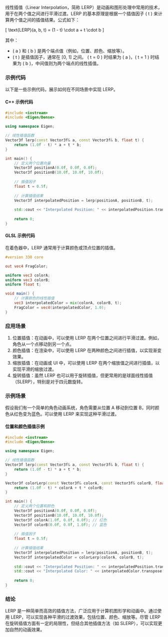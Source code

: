 线性插值（Linear Interpolation，简称 LERP）是动画和图形处理中常用的技术，用于在两个值之间进行平滑过渡。LERP 的基本原理是根据一个插值因子 \( t \) 来计算两个值之间的插值结果。公式如下：

\[ \text{LERP}(a, b, t) = (1 - t) \cdot a + t \cdot b \]

其中：
- \( a \) 和 \( b \) 是两个端点值（例如，位置、颜色、缩放等）。
- \( t \) 是插值因子，通常在 [0, 1] 之间。 \( t = 0 \) 时结果为 \( a \)，\( t = 1 \) 时结果为 \( b \)，中间值则为两个端点的线性插值。

### 示例代码

以下是一些示例代码，展示如何在不同场景中实现 LERP。

#### C++ 示例代码

```cpp
#include <iostream>
#include <Eigen/Dense>

using namespace Eigen;

// 线性插值函数
Vector3f lerp(const Vector3f& a, const Vector3f& b, float t) {
    return (1.0f - t) * a + t * b;
}

int main() {
    // 定义两个位置向量
    Vector3f positionA(0.0f, 0.0f, 0.0f);
    Vector3f positionB(10.0f, 10.0f, 10.0f);
    
    // 插值因子
    float t = 0.5f;
    
    // 计算插值结果
    Vector3f interpolatedPosition = lerp(positionA, positionB, t);
    
    std::cout << "Interpolated Position: " << interpolatedPosition.transpose() << std::endl;
    
    return 0;
}
```

#### GLSL 示例代码

在着色器中，LERP 通常用于计算颜色或顶点位置的插值。

```glsl
#version 330 core

out vec4 FragColor;

uniform vec3 colorA;
uniform vec3 colorB;
uniform float t;

void main() {
    // 计算颜色的线性插值
    vec3 interpolatedColor = mix(colorA, colorB, t);
    FragColor = vec4(interpolatedColor, 1.0);
}
```

### 应用场景

1. 位置插值：在动画中，可以使用 LERP 在两个位置之间进行平滑过渡。例如，角色从一个点移动到另一个点。
2. 颜色插值：在渲染中，可以使用 LERP 在两种颜色之间进行插值，以实现渐变效果。
3. 缩放插值：在动画或 UI 中，可以使用 LERP 在两个缩放值之间进行插值，以实现平滑的缩放过渡。
4. 旋转插值：虽然 LERP 也可以用于旋转插值，但更常用的是球面线性插值（SLERP），特别是对于四元数旋转。

### 示例场景

假设我们有一个简单的角色动画系统，角色需要从位置 A 移动到位置 B，同时颜色从红色变为蓝色。可以使用 LERP 来实现这种平滑过渡。

#### 位置和颜色插值示例

```cpp
#include <iostream>
#include <Eigen/Dense>

using namespace Eigen;

// 线性插值函数
Vector3f lerp(const Vector3f& a, const Vector3f& b, float t) {
    return (1.0f - t) * a + t * b;
}

Vector3f colorLerp(const Vector3f& colorA, const Vector3f& colorB, float t) {
    return (1.0f - t) * colorA + t * colorB;
}

int main() {
    // 定义两个位置和颜色
    Vector3f positionA(0.0f, 0.0f, 0.0f);
    Vector3f positionB(10.0f, 10.0f, 10.0f);
    Vector3f colorA(1.0f, 0.0f, 0.0f); // 红色
    Vector3f colorB(0.0f, 0.0f, 1.0f); // 蓝色
    
    // 插值因子
    float t = 0.5f;
    
    // 计算插值结果
    Vector3f interpolatedPosition = lerp(positionA, positionB, t);
    Vector3f interpolatedColor = colorLerp(colorA, colorB, t);
    
    std::cout << "Interpolated Position: " << interpolatedPosition.transpose() << std::endl;
    std::cout << "Interpolated Color: " << interpolatedColor.transpose() << std::endl;
    
    return 0;
}
```

### 结论

LERP 是一种简单而高效的插值方法，广泛应用于计算机图形学和动画中。通过使用 LERP，可以实现各种平滑的过渡效果，包括位置、颜色、缩放等。尽管 LERP 在旋转插值方面有一定的局限性，但结合其他插值方法（如 SLERP），可以实现更加自然的动画效果。